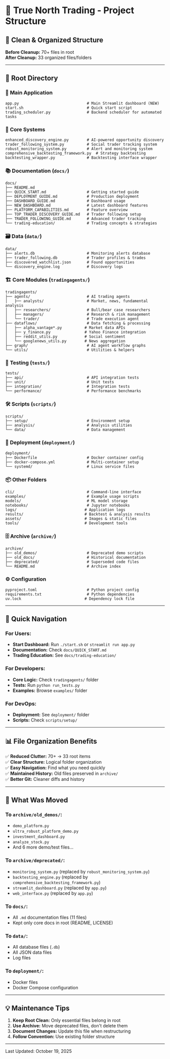 # 📁 True North Trading - Project Structure

## 🎯 Clean & Organized Structure

**Before Cleanup:** 70+ files in root  
**After Cleanup:** 33 organized files/folders

---

## 📂 Root Directory

### 🚀 **Main Application**
```
app.py                              # Main Streamlit dashboard (NEW)
start.sh                            # Quick start script
trading_scheduler.py                # Backend scheduler for automated tasks
```

### 🔧 **Core Systems**
```
enhanced_discovery_engine.py        # AI-powered opportunity discovery
trader_following_system.py          # Social trader tracking system
robust_monitoring_system.py         # Alert and monitoring system
comprehensive_backtesting_framework.py  # Strategy backtesting
backtesting_wrapper.py              # Backtesting interface wrapper
```

### 📚 **Documentation** (`docs/`)
```
docs/
├── README.md
├── QUICK_START.md                  # Getting started guide
├── DEPLOYMENT_GUIDE.md             # Production deployment
├── DASHBOARD_GUIDE.md              # Dashboard usage
├── NEW_DASHBOARD.md                # Latest dashboard features
├── PLATFORM_CAPABILITIES.md        # Feature overview
├── TOP_TRADER_DISCOVERY_GUIDE.md   # Trader following setup
├── TRADER_FOLLOWING_GUIDE.md       # Advanced trader tracking
└── trading-education/              # Trading concepts & strategies
```

### 🗃️ **Data** (`data/`)
```
data/
├── alerts.db                       # Monitoring alerts database
├── trader_following.db             # Trader profiles & trades
├── discovered_watchlist.json       # Found opportunities
└── discovery_engine.log            # Discovery logs
```

### 🏗️ **Core Modules** (`tradingagents/`)
```
tradingagents/
├── agents/                         # AI trading agents
│   ├── analysts/                   # Market, news, fundamental analysis
│   ├── researchers/                # Bull/bear case researchers
│   ├── managers/                   # Research & risk management
│   └── trader/                     # Trade execution agent
├── dataflows/                      # Data fetching & processing
│   ├── alpha_vantage*.py          # Market data APIs
│   ├── y_finance.py               # Yahoo Finance integration
│   ├── reddit_utils.py            # Social sentiment
│   └── googlenews_utils.py        # News aggregation
├── graph/                          # AI agent workflow graphs
└── utils/                          # Utilities & helpers
```

### 🧪 **Testing** (`tests/`)
```
tests/
├── api/                            # API integration tests
├── unit/                           # Unit tests
├── integration/                    # Integration tests
└── performance/                    # Performance benchmarks
```

### 🛠️ **Scripts** (`scripts/`)
```
scripts/
├── setup/                          # Environment setup
├── analysis/                       # Analysis utilities
└── data/                           # Data management
```

### 🚀 **Deployment** (`deployment/`)
```
deployment/
├── Dockerfile                      # Docker container config
├── docker-compose.yml              # Multi-container setup
└── systemd/                        # Linux service files
```

### 📦 **Other Folders**
```
cli/                                # Command-line interface
examples/                           # Example usage scripts
models/                             # ML model storage
notebooks/                          # Jupyter notebooks
logs/                              # Application logs
results/                           # Backtest & analysis results
assets/                            # Images & static files
tools/                             # Development tools
```

### 🗄️ **Archive** (`archive/`)
```
archive/
├── old_demos/                      # Deprecated demo scripts
├── old_docs/                       # Historical documentation
├── deprecated/                     # Superseded code files
└── README.md                       # Archive index
```

### ⚙️ **Configuration**
```
pyproject.toml                      # Python project config
requirements.txt                    # Python dependencies
uv.lock                            # Dependency lock file
```

---

## 🎯 **Quick Navigation**

### For Users:
- **Start Dashboard:** Run `./start.sh` or `streamlit run app.py`
- **Documentation:** Check `docs/QUICK_START.md`
- **Trading Education:** See `docs/trading-education/`

### For Developers:
- **Core Logic:** Check `tradingagents/` folder
- **Tests:** Run `python run_tests.py`
- **Examples:** Browse `examples/` folder

### For DevOps:
- **Deployment:** See `deployment/` folder
- **Scripts:** Check `scripts/setup/`

---

## 📊 **File Organization Benefits**

✅ **Reduced Clutter:** 70+ → 33 root items  
✅ **Clear Structure:** Logical folder organization  
✅ **Easy Navigation:** Find what you need quickly  
✅ **Maintained History:** Old files preserved in `archive/`  
✅ **Better Git:** Cleaner diffs and history  

---

## 🔄 **What Was Moved**

### To `archive/old_demos/`:
- `demo_platform.py`
- `ultra_robust_platform_demo.py`
- `investment_dashboard.py`
- `analyze_stock.py`
- And 6 more demo/test files...

### To `archive/deprecated/`:
- `monitoring_system.py` (replaced by `robust_monitoring_system.py`)
- `backtesting_engine.py` (replaced by `comprehensive_backtesting_framework.py`)
- `streamlit_dashboard.py` (replaced by `app.py`)
- `web_interface.py` (replaced by `app.py`)

### To `docs/`:
- All `.md` documentation files (11 files)
- Kept only core docs in root (README, LICENSE)

### To `data/`:
- All database files (`.db`)
- All JSON data files
- Log files

### To `deployment/`:
- Docker files
- Docker Compose configuration

---

## 💡 **Maintenance Tips**

1. **Keep Root Clean:** Only essential files belong in root
2. **Use Archive:** Move deprecated files, don't delete them
3. **Document Changes:** Update this file when restructuring
4. **Follow Convention:** Use existing folder structure

---

Last Updated: October 19, 2025

